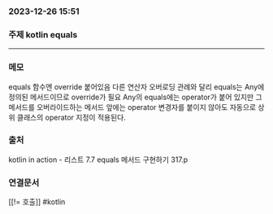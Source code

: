 ###  2023-12-26 15:51
### 주제 kotlin equals

----
### 메모
equals 함수엔 override 붙어있음
다른 연산자 오버로딩 관례와 달리 equals는 Any에 정의된 메서드이므로 override가 필요
Any의 equals에는 operator가 붙어 있지만 그 메서드를 오버라이드하는 메서드 앞에는 operator 변경자를 붙이지 않아도 자동으로 상위 클래스의 operator 지정이 적용된다.
### 출처
kotlin in action - 리스트 7.7 equals 메서드 구현하기 317.p
### 연결문서
[[!= 호출]]
#kotlin
